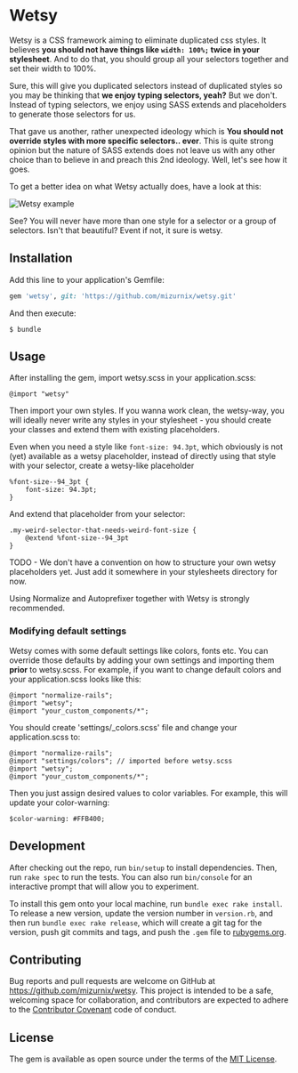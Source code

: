 # Wetsy

Wetsy is a CSS framework aiming to eliminate duplicated css styles. It believes **you should not have things like `width: 100%;` twice in your stylesheet**. And to do that, you should group all your selectors together and set their width to 100%.

Sure, this will give you duplicated selectors instead of duplicated styles so you may be thinking that **we enjoy typing selectors, yeah?** But we don't. Instead of typing selectors, we enjoy using SASS extends and placeholders to generate those selectors for us.

That gave us another, rather unexpected ideology which is **You should not override styles with more specific selectors.. ever**. This is quite strong opinion but the nature of SASS extends does not leave us with any other choice than to believe in and preach this 2nd ideology. Well, let's see how it goes.

To get a better idea on what Wetsy actually does, have a look at this:

![Wetsy example](https://i.snag.gy/iQOkh2.jpg)

See? You will never have more than one style for a selector or a group of selectors. Isn't that beautiful? Event if not, it sure is wetsy.

## Installation

Add this line to your application's Gemfile:

```ruby
gem 'wetsy', git: 'https://github.com/mizurnix/wetsy.git'
```

And then execute:

    $ bundle


## Usage

After installing the gem, import wetsy.scss in your application.scss:

    @import "wetsy"
        
Then import your own styles. If you wanna work clean, the wetsy-way, you will ideally never write any styles in your stylesheet - you should create your classes and extend them with existing placeholders.

Even when you need a style like `font-size: 94.3pt`, which obviously is not (yet) available as a wetsy placeholder, instead of directly using that style with your selector, create a wetsy-like placeholder
    
    %font-size--94_3pt {
        font-size: 94.3pt;
    }

And extend that placeholder from your selector:

    .my-weird-selector-that-needs-weird-font-size {
        @extend %font-size--94_3pt
    }

TODO - We don't have a convention on how to structure your own wetsy placeholders yet. Just add it somewhere in your stylesheets directory for now.        

Using Normalize and Autoprefixer together with Wetsy is strongly recommended.

### Modifying default settings

Wetsy comes with some default settings like colors, fonts etc. You can override those defaults by adding your own settings and importing them **prior** to wetsy.scss. For example, if you want to change default colors and your application.scss looks like this:

    @import "normalize-rails";
    @import "wetsy";
    @import "your_custom_components/*";
    
You should create 'settings/_colors.scss' file and change your application.scss to:

    @import "normalize-rails";
    @import "settings/colors"; // imported before wetsy.scss
    @import "wetsy";
    @import "your_custom_components/*";
    
Then you just assign desired values to color variables. For example, this will update your color-warning:

    $color-warning: #FFB400;

## Development

After checking out the repo, run `bin/setup` to install dependencies. Then, run `rake spec` to run the tests. You can also run `bin/console` for an interactive prompt that will allow you to experiment.

To install this gem onto your local machine, run `bundle exec rake install`. To release a new version, update the version number in `version.rb`, and then run `bundle exec rake release`, which will create a git tag for the version, push git commits and tags, and push the `.gem` file to [rubygems.org](https://rubygems.org).

## Contributing

Bug reports and pull requests are welcome on GitHub at https://github.com/mizurnix/wetsy. This project is intended to be a safe, welcoming space for collaboration, and contributors are expected to adhere to the [Contributor Covenant](http://contributor-covenant.org) code of conduct.


## License

The gem is available as open source under the terms of the [MIT License](http://opensource.org/licenses/MIT).

